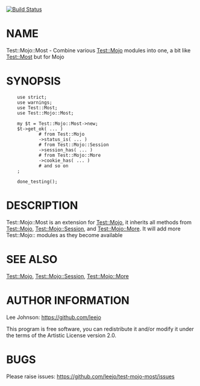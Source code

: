 [![Build Status](https://travis-ci.org/leejo/test-mojo-most.svg?branch=master)](https://travis-ci.org/leejo/test-mojo-most)

# NAME

Test::Mojo::Most - Combine various [Test::Mojo](https://metacpan.org/pod/Test::Mojo) modules into one, a bit like
[Test::Most](https://metacpan.org/pod/Test::Most) but for Mojo

# SYNOPSIS

        use strict;
        use warnings;
        use Test::Most;
        use Test::Mojo::Most;

        my $t = Test::Mojo::Most->new;
        $t->get_ok( ... )
                # from Test::Mojo
                ->status_is( ... )
                # from Test::Mojo::Session
                ->session_has( ... )
                # from Test::Mojo::More
                ->cookie_has( ... )
                # and so on
        ;

        done_testing();

# DESCRIPTION

Test::Mojo::Most is an extension for [Test::Mojo](https://metacpan.org/pod/Test::Mojo), it inherits all methods
from [Test::Mojo](https://metacpan.org/pod/Test::Mojo), [Test::Mojo::Session](https://metacpan.org/pod/Test::Mojo::Session), and [Test::Mojo::More](https://metacpan.org/pod/Test::Mojo::More). It will
add more Test::Mojo:: modules as they become available

# SEE ALSO

[Test::Mojo](https://metacpan.org/pod/Test::Mojo), [Test::Mojo::Session](https://metacpan.org/pod/Test::Mojo::Session), [Test::Mojo::More](https://metacpan.org/pod/Test::Mojo::More)

# AUTHOR INFORMATION

Lee Johnson:
	https://github.com/leejo

This program is free software, you can redistribute it and/or modify it under
the terms of the Artistic License version 2.0.

# BUGS

Please raise issues:
	https://github.com/leejo/test-mojo-most/issues
